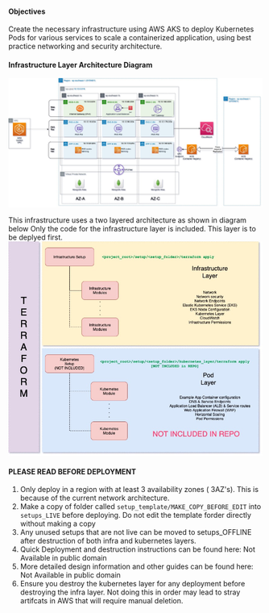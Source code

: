 #### Objectives
Create  the necessary infrastructure using AWS AKS to deploy Kubernetes Pods for various services to scale a containerized application, using best practice networking and security architecture.


#### Infrastructure Layer Architecture Diagram

![AWS Architecture Diagram](/infra_layer_architecture.jpg)

This infrastructure uses a two layered architecture as shown in diagram below Only the code for the infrastructure layer is included. This layer is to be deplyed first.  
![Terraforming example Design Architecture Diagram](/architecture_design.jpg)

#### PLEASE READ BEFORE DEPLOYMENT
1. Only deploy in a region with at least 3 availability zones ( 3AZ's).  This is because of the current network architecture. 
2. Make a copy of folder called  `setup_template/MAKE_COPY_BEFORE_EDIT` into  `setups_LIVE` before deploying. Do not edit the template forder directly without making a copy
3. Any unused setups that are not live can be moved to setups_OFFLINE after destruction of both infra and kubernetes layers.
4. Quick Deployment and destruction instructions can be found here: Not Available in public domain
5. More detailed design information and other guides can be found here:
Not Available in public domain
6. Ensure you destroy the kubernetes layer for any deployment before destroying the infra layer. Not doing this in order may lead to stray artifcats in AWS that will require manual deletion.
